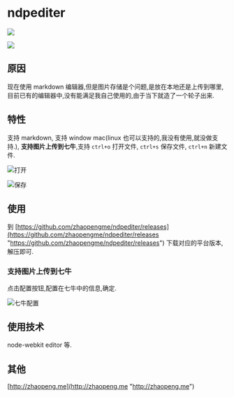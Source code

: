 # ndpediter

![](https://raw.githubusercontent.com/zhaopengme/ndpediter/master/logo.png)  

![](https://raw.githubusercontent.com/zhaopengme/ndpediter/master/ndpeditor.png)  

## 原因

现在使用 markdown 编辑器,但是图片存储是个问题,是放在本地还是上传到哪里,目前已有的编辑器中,没有能满足我自己使用的,由于当下就造了一个轮子出来. 

## 特性

支持 markdown, 支持 window mac(linux 也可以支持的,我没有使用,就没做支持.), **支持图片上传到七牛**,支持 `ctrl+o` 打开文件, `ctrl+s` 保存文件, `ctrl+n` 新建文件.

![打开](https://raw.githubusercontent.com/zhaopengme/ndpediter/master/open-file.png "打开")

![保存](https://raw.githubusercontent.com/zhaopengme/ndpediter/master/save-file.png "保存")

## 使用

到 [https://github.com/zhaopengme/ndpediter/releases](https://github.com/zhaopengme/ndpediter/releases "https://github.com/zhaopengme/ndpediter/releases") 下载对应的平台版本,解压即可.

### 支持图片上传到七牛

点击配置按钮,配置在七牛中的信息,确定.

![七牛配置](https://raw.githubusercontent.com/zhaopengme/ndpediter/master/qiniu-config.png "七牛配置")

##  使用技术

node-webkit editor 等.

## 其他

[http://zhaopeng.me](http://zhaopeng.me "http://zhaopeng.me")